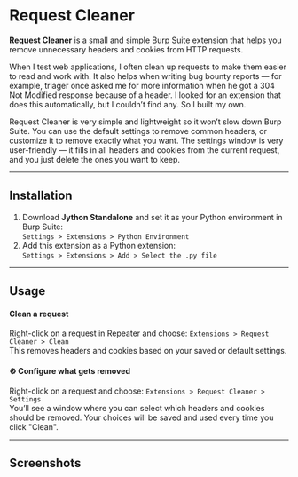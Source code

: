 # Request Cleaner

**Request Cleaner** is a small and simple Burp Suite extension that helps you remove unnecessary headers and cookies from HTTP requests.

When I test web applications, I often clean up requests to make them easier to read and work with. It also helps when writing bug bounty reports — for example, triager once asked me for more information when he got a 304 Not Modified response because of a header. I looked for an extension that does this automatically, but I couldn’t find any. So I built my own.

Request Cleaner is very simple and lightweight so it won’t slow down Burp Suite. You can use the default settings to remove common headers, or customize it to remove exactly what you want. The settings window is very user-friendly — it fills in all headers and cookies from the current request, and you just delete the ones you want to keep.

---

## Installation

1. Download **Jython Standalone** and set it as your Python environment in Burp Suite:  
   `Settings > Extensions > Python Environment`
2. Add this extension as a Python extension:  
   `Settings > Extensions > Add > Select the .py file`

---

## Usage

#### Clean a request
Right-click on a request in Repeater and choose:  `Extensions > Request Cleaner > Clean`  
This removes headers and cookies based on your saved or default settings.

#### ⚙️ Configure what gets removed
Right-click on a request and choose: `Extensions > Request Cleaner > Settings`  
You’ll see a window where you can select which headers and cookies should be removed. Your choices will be saved and used every time you click "Clean".

---

## Screenshots



